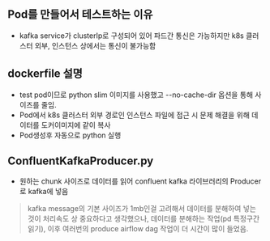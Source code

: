 ## Pod를 만들어서 테스트하는 이유
- kafka service가 clusterIp로 구성되어 있어 파드간 통신은 가능하지만 k8s 클러스터 외부, 인스턴스 상에서는 통신이 불가능함
## dockerfile 설명
- test pod이므로 python slim 이미지를 사용했고 --no-cache-dir 옵션을 통해 사이즈를 줄임.
- Pod에서 k8s 클러스터 외부 경로인 인스턴스 파일에 접근 시 문제 해결을 위해 데이터를 도커이미지에 같이 복사
- Pod생성후 자동으로 python 실행
## ConfluentKafkaProducer.py
- 원하는 chunk 사이즈로 데이터를 읽어 confluent kafka 라이브러리의 Producer로 kafka에 넣음
> kafka message의 기본 사이즈가 1mb인걸 고려해서 데이터를 분해하여 넣는 것이 처리속도 상 중요하다고 생각했으나, 데이터를 분해하는 작업(pd 특정구간 읽기), 이후 여러번의 produce airflow dag 작업이 더 시간이 많이 들었음.
